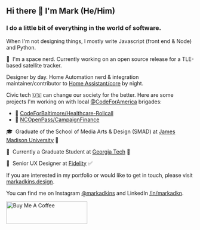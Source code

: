 ## Hi there 👋 I'm Mark (He/Him)
### I do a little bit of everything in the world of software.
When I'm not designing things, I mostly write Javascript (front end & Node) and Python.

🔭&nbsp;&nbsp;I'm a space nerd.  Currently working on an open source release for a TLE-based satellite tracker.

Designer by day.  Home Automation nerd & integration maintainer/contributor to [Home Assistant/core](https://github.com/home-assistant/core/) by night.

Civic tech 🇺🇸 can change our society for the better.  Here are some projects I'm working on with local [@CodeForAmerica](https://github.com/codeforamerica) brigades:
- 🏥 [CodeForBaltimore/Healthcare-Rollcall](https://github.com/CodeForBaltimore/Healthcare-Rollcall)
- 📒 [NCOpenPass/CampaignFinance](https://github.com/ncopenpass/CampaignFinance)

🎓&nbsp;&nbsp;Graduate of the School of Media Arts & Design (SMAD) at [James Madison University](https://www.jmu.edu/smad/) 🐶

🏫&nbsp;&nbsp;Currently a Graduate Student at [Georgia Tech](https://www.cc.gatech.edu/ms-computer-science-specializations#:~:text=Communications%20%26%20International%20Development-,Human%2DComputer%20Interaction%C2%A0,-Core%20courses%20(6)) 🐝

🎨&nbsp;&nbsp;Senior UX Designer at [Fidelity](https://fidelity.com/) ✅

If you are interested in my portfolio or would like to get in touch, please visit [markadkins.design](https://markadkins.design).

You can find me on Instagram [@markadkins](https://instagram.com/markadkins) and LinkedIn [/in/markadkn](https://www.linkedin.com/in/markadkn).

<img style="visibility: hidden; display: none; width:0px;height: 0px;" src="https://profile-counter.glitch.me/funkybunch/count.svg" alt="hit counter" align="center" width="0" height="0">

<a href="https://www.buymeacoffee.com/madkins" target="_blank"><img src="https://cdn.buymeacoffee.com/buttons/v2/default-yellow.png" alt="Buy Me A Coffee" style="height: 60px !important;width: 217px !important;" ></a>
